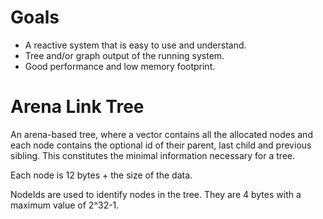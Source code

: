 # Goals

- A reactive system that is easy to use and understand.
- Tree and/or graph output of the running system.
- Good performance and low memory footprint.

# Arena Link Tree

An arena-based tree, where a vector contains all the allocated nodes and
each node contains the optional id of their parent, last child and
previous sibling. This constitutes the minimal information necessary for a tree.

Each node is 12 bytes + the size of the data.

NodeIds are used to identify nodes in the tree. They are 4 bytes with a maximum value of 2^32-1.
